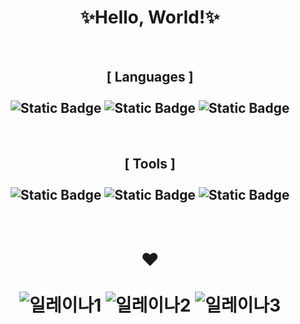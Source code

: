 <div align="center">
  <h1>✨Hello, World!✨</h1>
  <br>
  <h2>[ Languages ]
    <br>
    <br>
    <img alt="Static Badge" src="https://img.shields.io/badge/C-blue?logo=c">
  	<img alt="Static Badge" src="https://img.shields.io/badge/C%23-darkviolet?logo=csharp">
    <img alt="Static Badge" src="https://img.shields.io/badge/Python-gold?logo=python">
  </h2>
  <br>
  <h2>[ Tools ]
    <br>
    <br>
    <img alt="Static Badge" src="https://img.shields.io/badge/Visual_Studio-%235C2D91?logo=visualstudio">
    <img alt="Static Badge" src="https://img.shields.io/badge/Visual_Studio_Code-%23007ACC?logo=visualstudio">
    <img alt="Static Badge" src="https://img.shields.io/badge/Unity-black?logo=unity">
  </h2>
  <br>
  <h1>❤️
    <br>
    <br>
    <img src="https://drive.google.com/uc?id=1K8yw_ZqPFy9xn1oNZBxSni8v4CgxLOgs" alt="일레이나1">
    <img src="https://drive.google.com/uc?id=1bReMuv6a3_IRUSiapEh1A3oEcm8oyPCC" alt="일레이나2">
    <img src="https://drive.google.com/uc?id=1mDdNh9JCzKYkxZRsVm-4Enr19GGpWTJW" alt="일레이나3">
  </h1>
</div>
